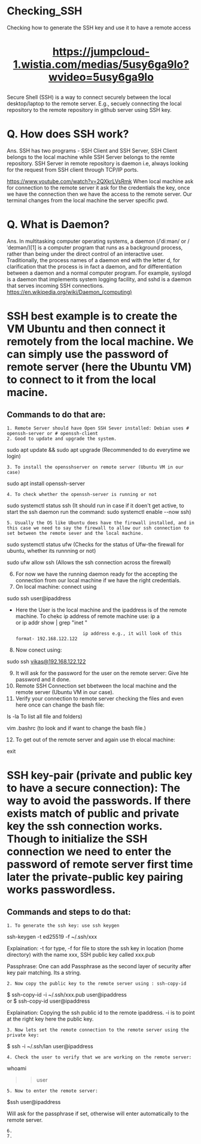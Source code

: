 # Checking_SSH
Checking how to generate the SSH key and use it to have a remote access

# <p align="center"><https://jumpcloud-1.wistia.com/medias/5usy6ga9lo?wvideo=5usy6ga9lo>

Secure Shell (SSH) is a way to connect securely between the local desktop/laptop to the remote server. E.g., secuely connecting the local repository to the remote repository in github server using SSH key. 
  
# Q. How does SSH work?
Ans. SSH has two programs - SSH Client and SSH Server, SSH Client belongs to the local machine while SSH Server belongs to the remte repository. SSH Server in remote repository is daemon i.e, always looking for the request from SSH client through TCP/IP ports. 
  
https://www.youtube.com/watch?v=2QXkrLVsRmk  When local machine ask for connection to the remote server it ask for the credentials the key, once we have the connection then we have the access to the remote server. Our terminal changes from the local machine the server specific pwd. 
  

# Q. What is Daemon?
Ans. In multitasking computer operating systems, a daemon (/ˈdiːmən/ or /ˈdeɪmən/)[1] is a computer program that runs as a background process, rather than being under the direct control of an interactive user. Traditionally, the process names of a daemon end with the letter d, for clarification that the process is in fact a daemon, and for differentiation between a daemon and a normal computer program. For example, syslogd is a daemon that implements system logging facility, and sshd is a daemon that serves incoming SSH connections. https://en.wikipedia.org/wiki/Daemon_(computing)
 
  
# SSH best example is to create the VM Ubuntu and then connect it remotely from the local machine. We can simply use the password of remote server (here the Ubuntu VM) to connect to it from the local macine. 
  ## Commands to do that are: 
    1. Remote Server should have Open SSH Sever installed: Debian uses # openssh-server or # openssh-client  
    2. Good to update and upgrade the system.
  sudo apt update && sudo apt upgrade (Recommended to do everytime we login) 
  
    3. To install the opensshserver on remote server (Ubuntu VM in our case) 
  sudo apt install openssh-server
  
    4. To check whether the openssh-server is running or not
  sudo systemctl status ssh       (It should run in case if it doen't get active, to start the ssh daemon run the command: sudo systemctl enable --now ssh) 
  
    5. Usually the OS like Ubuntu does have the firewall installed, and in this case we need to say the firewall to allow our ssh connection to set between the remote sever and the local machine. 
  
  sudo systemctl status ufw         (Checks for the status of Ufw-the firewall for ubuntu, whether its runnning or not)
  
  sudo ufw allow ssh                (Allows the ssh connection across the firewall)
  
   6. For now we have the running daemon ready for the accepting the connection from our local machine if we have the right credentials. 
   7. On local machine: connect using 
  
  sudo ssh user@ipaddress    
  
  - Here the User is the local machine and the ipaddress is of the remote machine. To chekc ip address of remote machine use: 
  ip a   
 or 
  ip addr show | grep "inet "
  
                                 ip address e.g., it will look of this format- 192.168.122.122 
  
   8. Now conect using:
  
  sudo ssh vikas@192.168.122.122
  
   9. It will ask for the password for the user on the remote server:  Give hte password and it done. 
   10. Remote SSH Connection set bbetween the local machine and the remote server (Ubuntu VM in our case). 
   11. Verify your connection to remote server checking the files and even here once can change the bash file:
 
  ls -la To list all file and folders)
 
  vim .bashrc (to look and if want to change the bash file.)
  
   12. To get out of the remote server and again use th elocal machine:
  
  exit
  
  
# SSH key-pair (private and public key to have a secure connection): The way to avoid the passwords. If there exists match of public and private key the ssh connection works. Though to initialize the SSH connection we need to enter the password of remote server first time later the private-public key pairing works passwordless.  
 
  ## Commands and steps to do that:
  
    1. To generate the ssh key: use ssh keygen
  ssh-keygen -t ed25519 -f ~/.ssh/xxx      
  
  Explaination:  -t for type, -f for file to store the ssh key in location (home directory) with the name xxx, SSH public key called xxx.pub
  
  Passphrase: One can add Passphrase as the second layer of security after key pair matching. Its a string. 
  
    2. Now copy the public key to the remote server using : ssh-copy-id
  $ ssh-copy-id -i ~/.ssh/xxx.pub user@ipaddress   
  or 
  $ ssh-copy-id user@ipaddress
   
  Explaination: Copying the ssh public id to the remote ipaddress. -i is to point at the right key here the public key.
  
    3. Now lets set the remote connection to the remote server using the private key:
  $ ssh -i ~/.ssh/lan user@ipaddress
  
    4. Check the user to verify that we are working on the remote server:
  whoami
>> user
  
    5. Now to enter the remote server:
  $ssh user@ipaddress 
  
  Will ask for the passphrase if set, otherwise will enter automatically to the remote server. 
  
    6.
    7. 
  
